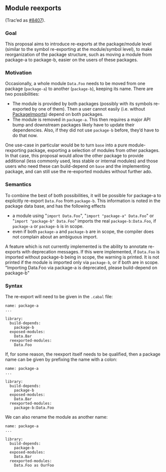 ## Module reexports



(Trac’ed as [\#8407](https://gitlab.staging.haskell.org/ghc/ghc/issues/8407)).


### Goal



This proposal aims to introduce re-exports at the package/module level (similar to the symbol re-exporting at the module/symbol level), to make reorganization of the package structure, such as moving a module from package-a to package-b, easier on the users of these packages.


### Motivation



Occasionally, a whole module `Data.Foo` needs to be moved from one package (`package-a`) to another (`package-b`), keeping its name. There are two possibilities:


- The module is provided by both packages (possibly with its symbols re-exported by one of them). Then a user cannot easily (i.e. without [PackageImports](package-imports)) depend on both packages.
- The module is removed in `package-a`. This then requires a major API bump and downstream packages likely have to update their dependencies. Also, if they did not use `package-b` before, they’d have to do that now.


One use-case in particular would be to turn `base` into a pure module-rexporting package, exporting a selection of modules from other packages. In that case, this proposal would allow the other package to provide additional (less commonly used, less stable or internal modules) and those users who need these can build-depend on `base` and the implementing package, and can still use the re-exported modules without further ado.


### Semantics



To combine the best of both possibilities, it will be possible for package-a to explicitly re-export `Data.Foo` from `package-b`. This information is noted in the package data base, and has the following effects


- a module using "`import Data.Foo`", "`import "package-a" Data.Foo`" or "`import "package-b" Data.Foo`" imports the real `package-b:Data.Foo`, if `package-a` or `package-b` is in scope.
- even if both `package-a` and `package-b` are in scope, the compiler does not complain about an ambiguous import.


A feature which is not currently implemented is the ability to annotate re-exports with deprecation messages.  If this were implemented, if `Data.Foo` is imported without package-b being in scope, the warning is printed. It is not printed if the module is imported only via `package-b`, or if both are in scope. "Importing Data.Foo via package-a is deprecated, please build-depend on package-b"


### Syntax



The re-export will need to be given in the `.cabal` file:


```wiki
name: package-a
...

library:
  build-depends:
    package-b
  exposed-modules:
    Data.Bar
  reexported-modules:
    Data.Foo
```


If, for some reason, the reexport itself needs to be qualified, then a package name can be given by prefixing the name with a colon:


```wiki
name: package-a
...

library:
  build-depends:
    package-b
  exposed-modules:
    Data.Bar
  reexported-modules:
    package-b:Data.Foo
```


We can also rename the module as another name:


```wiki
name: package-a
...

library:
  build-depends:
    package-b
  exposed-modules:
    Data.Bar
  reexported-modules:
    Data.Foo as OurFoo
```